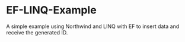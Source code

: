 # EF-LINQ-Example
A simple example using Northwind and LINQ with EF to insert data and receive the generated ID.
